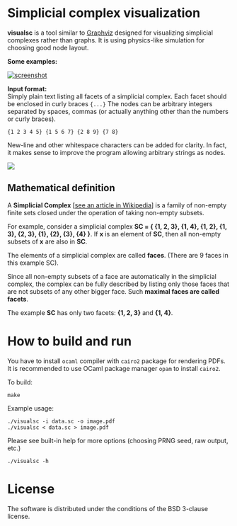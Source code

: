 
# Simplicial complex visualization

**visualsc** is a tool similar to [Graphviz](http://graphviz.org/) designed for visualizing simplicial complexes rather than graphs. It is using physics-like simulation for choosing good node layout.

**Some examples:**

[![screenshot](http://i.imgur.com/xFlsksu.png)](http://i.imgur.com/pV0MvNy.png)

**Input format:**   
Simply plain text listing all facets of a simplicial complex. Each facet should be enclosed in curly braces `{...}` The nodes can be  arbitrary integers separated by spaces, commas (or actually anything other than the numbers or curly braces).
		
	{1 2 3 4 5} {1 5 6 7} {2 8 9} {7 8}

New-line and other whitespace characters can be added for clarity. In fact, it makes sense to improve the program allowing arbitrary strings as nodes. 

 ![](http://i.imgur.com/hf4kVvF.png) 

## Mathematical definition
A **Simplicial Complex** [[see an article in Wikipedia](https://en.wikipedia.org/wiki/Abstract_simplicial_complex)] is a family of non-empty finite sets closed under the operation of taking non-empty subsets.

For example, consider a simplicial complex **SC = { {1, 2, 3}, {1, 4}, {1, 2}, {1, 3}, {2, 3}, {1}, {2}, {3}, {4} }**. If **x** is an element of **SC**, then all non-empty subsets of **x** are also in **SC**. 

The elements of a simplicial complex are called **faces**. (There are 9 faces in this example SC). 

Since all non-empty subsets of a face are automatically in the simplicial complex, the complex can be fully described by listing only those faces that are not subsets of any other bigger face. Such **maximal faces are called facets**.

The example **SC** has only two facets: **{1, 2, 3}** and **{1, 4}**.


# How to build and run

You have to install `ocaml` compiler with `cairo2` package for rendering PDFs. It is recommended to use OCaml package manager `opam` to install `cairo2`.

To build:

	make

Example usage:

    ./visualsc -i data.sc -o image.pdf
    ./visualsc < data.sc > image.pdf

Please see built-in help for more options (choosing PRNG seed, raw output, etc.) 

    ./visualsc -h 

# License

The software is distributed under the conditions of the BSD 3-clause license.

